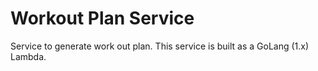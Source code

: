 # Workout Plan Service
Service to generate work out plan. This service is built as a GoLang (1.x) Lambda.